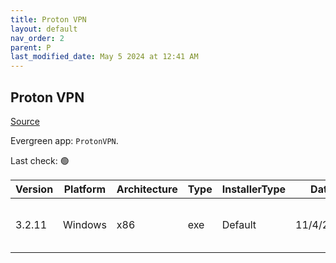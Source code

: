 ```yaml
---
title: Proton VPN
layout: default
nav_order: 2
parent: P
last_modified_date: May 5 2024 at 12:41 AM
---
```


## Proton VPN

[Source](https://protonvpn.com/)

Evergreen app: `ProtonVPN`. 

Last check: 🟢

| Version | Platform | Architecture | Type | InstallerType | Date      | Size     | URI                                                                                                                                                                        |
| ------- | -------- | ------------ | ---- | ------------- | --------- | -------- | -------------------------------------------------------------------------------------------------------------------------------------------------------------------------- |
| 3.2.11  | Windows  | x86          | exe  | Default       | 11/4/2024 | 79387320 | [https://github.com/ProtonVPN/win-app/releases/download/3.2.11/ProtonVPN_v3.2.11.exe](https://github.com/ProtonVPN/win-app/releases/download/3.2.11/ProtonVPN_v3.2.11.exe) |
